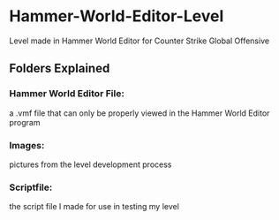 # Hammer-World-Editor-Level
Level made in Hammer World Editor for Counter Strike Global Offensive

## Folders Explained

###     Hammer World Editor File: 
a .vmf file that can only be properly viewed in the Hammer World Editor program

###     Images: 
pictures from the level development process

###     Scriptfile: 
the script file I made for use in testing my level
